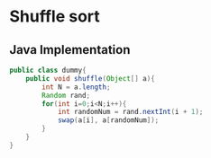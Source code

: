 # Shuffle sort

## Java Implementation

```java
public class dummy{
    public void shuffle(Object[] a){
        int N = a.length;
        Random rand;
        for(int i=0;i<N;i++){
            int randomNum = rand.nextInt(i + 1);
            swap(a[i], a[randomNum]);
        }
    }
}
```
